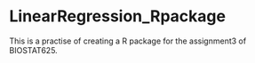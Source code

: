 # LinearRegression_Rpackage
This is a practise of creating a R package for the assignment3 of BIOSTAT625.
